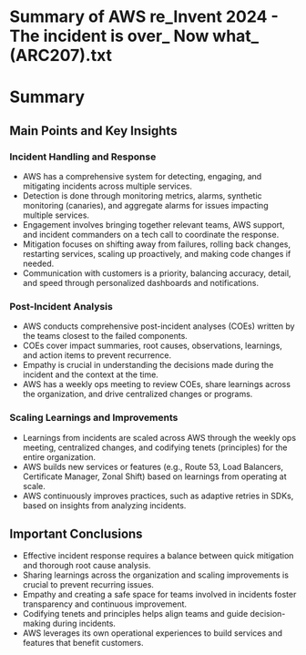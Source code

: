 # Summary of AWS re_Invent 2024 - The incident is over_ Now what_ (ARC207).txt

# Summary

## Main Points and Key Insights

### Incident Handling and Response

- AWS has a comprehensive system for detecting, engaging, and mitigating incidents across multiple services.
- Detection is done through monitoring metrics, alarms, synthetic monitoring (canaries), and aggregate alarms for issues impacting multiple services.
- Engagement involves bringing together relevant teams, AWS support, and incident commanders on a tech call to coordinate the response.
- Mitigation focuses on shifting away from failures, rolling back changes, restarting services, scaling up proactively, and making code changes if needed.
- Communication with customers is a priority, balancing accuracy, detail, and speed through personalized dashboards and notifications.

### Post-Incident Analysis

- AWS conducts comprehensive post-incident analyses (COEs) written by the teams closest to the failed components.
- COEs cover impact summaries, root causes, observations, learnings, and action items to prevent recurrence.
- Empathy is crucial in understanding the decisions made during the incident and the context at the time.
- AWS has a weekly ops meeting to review COEs, share learnings across the organization, and drive centralized changes or programs.

### Scaling Learnings and Improvements

- Learnings from incidents are scaled across AWS through the weekly ops meeting, centralized changes, and codifying tenets (principles) for the entire organization.
- AWS builds new services or features (e.g., Route 53, Load Balancers, Certificate Manager, Zonal Shift) based on learnings from operating at scale.
- AWS continuously improves practices, such as adaptive retries in SDKs, based on insights from analyzing incidents.

## Important Conclusions

- Effective incident response requires a balance between quick mitigation and thorough root cause analysis.
- Sharing learnings across the organization and scaling improvements is crucial to prevent recurring issues.
- Empathy and creating a safe space for teams involved in incidents foster transparency and continuous improvement.
- Codifying tenets and principles helps align teams and guide decision-making during incidents.
- AWS leverages its own operational experiences to build services and features that benefit customers.